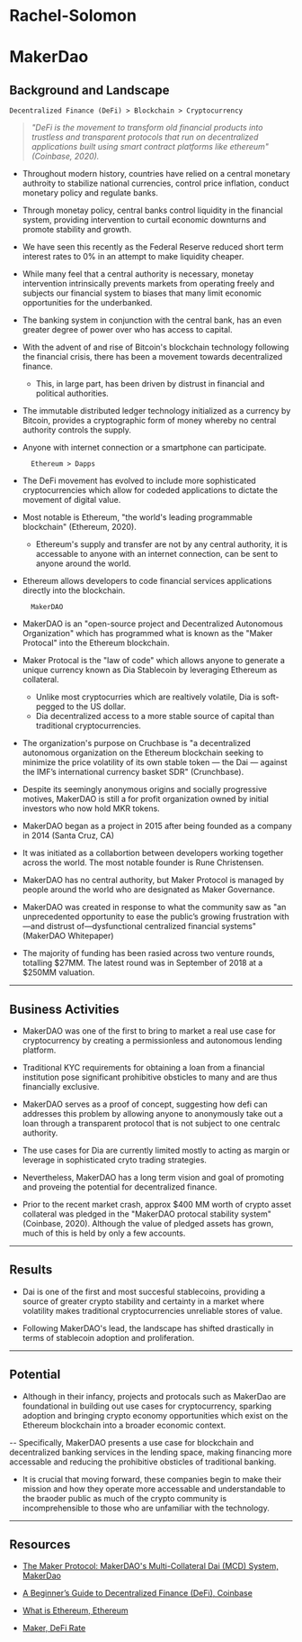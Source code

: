 # Rachel-Solomon

# **MakerDao**

##  Background and Landscape

    Decentralized Finance (DeFi) > Blockchain > Cryptocurrency

> *"DeFi is the movement to transform old financial products into trustless and transparent protocols that run on decentralized applications built using smart contract platforms like ethereum" (Coinbase, 2020).*

- Throughout modern history, countries have relied on a central monetary authroity to stabilize national currencies, control price inflation, conduct monetary policy and regulate banks.

- Through monetay policy, central banks control liquidity in the financial system, providing intervention to curtail economic downturns and promote stability and growth.

- We have seen this recently as the Federal Reserve reduced short term interest rates to 0% in an attempt to make liquidity cheaper. 

- While many feel that a central authority is necessary, monetay intervention intrinsically prevents markets from operating freely and subjects our financial system to biases that many limit economic opportunities for the underbanked.

- The banking system in conjunction with the central bank, has an even greater degree of power over who has access to capital.

- With the advent of and rise of Bitcoin's blockchain technology following the financial crisis, there has been a movement towards decentralized finance.
    - This, in large part, has been driven by distrust in financial and political authorities.

- The immutable distributed ledger technology initialized as a currency by Bitcoin, provides a cryptographic form of money whereby no central authority controls the supply.

- Anyone with internet connection or a smartphone can participate. 
 
        Ethereum > Dapps

 - The DeFi movement has evolved to include more sophisticated cryptocurrencies which allow for codeded applications to dictate the movement of digital value.

- Most notable is Ethereum, "the world's leading programmable blockchain" (Ethereum, 2020).
    - Ethereum's supply and transfer are not by any central authority, it is accessable to anyone with an internet connection, can be sent to anyone around the world.

- Ethereum allows developers to code financial services applications directly into the blockchain.


        MakerDAO

- MakerDAO is an "open-source project and Decentralized Autonomous Organization" which has programmed what is known as the "Maker Protocal" into the Ethereum blockchain. 

- Maker Protocal is the "law of code" which allows anyone to generate a unique currency known as Dia Stablecoin by leveraging Ethereum as collateral.
    - Unlike most cryptocurries which are realtively volatile, Dia is soft-pegged to the US dollar.
    - Dia decentralized access to a more stable source of capital than traditional cryptocurrencies.

- The organization's purpose on Cruchbase is "a decentralized autonomous organization on the Ethereum blockchain seeking to minimize the price volatility of its own stable token — the Dai — against the IMF’s international currency basket SDR" (Crunchbase).

- Despite its seemingly anonymous origins and socially progressive motives, MakerDAO is still a for profit organization owned by initial investors who now hold MKR tokens.

- MakerDAO began as a project in 2015 after being founded as a company in 2014 (Santa Cruz, CA)

- It was initiated as a collabortion between developers working together across the world. The most notable founder is Rune Christensen.

- MakerDAO has no central authority, but Maker Protocol is managed by people around the world who are designated as Maker Governance.

- MakerDAO was created in response to what the community saw as "an unprecedented opportunity to ease the public’s growing frustration with—and distrust of—dysfunctional centralized financial systems" (MakerDAO Whitepaper)

- The majority of funding has been rasied across two venture rounds, totalling $27MM.
The latest round was in September of 2018 at a $250MM valuation.

---

## Business Activities

- MakerDAO was one of the first to bring to market a real use case for cryptocurrency by creating a permissionless and autonomous lending platform.

- Traditional KYC requirements for obtaining a loan from a financial institution pose significant prohibitive obsticles to many and are thus financially exclusive. 

- MakerDAO serves as a proof of concept, suggesting how defi can addresses this problem by allowing anyone to anonymously take out a loan through a transparent protocol that is not subject to one centralc authority.

- The use cases for Dia are currently limited mostly to acting as margin or leverage in sophisticated cryto trading strategies.

- Nevertheless, MakerDAO has a long term vision and goal of promoting and proveing the potential for decentralized finance. 

- Prior to the recent market crash, approx $400 MM worth of crypto asset collateral was pledged in the "MakerDAO protocal stability system" (Coinbase, 2020). 
Although the value of pledged assets has grown, much of this is held by only a few accounts.

---
## Results

- Dai is one of the first and most succesful stablecoins, providing a source of greater crypto stability and certainty in a market where volatility makes traditional cryptocurrencies unreliable stores of value.

- Following MakerDAO's lead, the landscape has shifted drastically in terms of stablecoin adoption and proliferation.

---

## Potential 

- Although in their infancy, projects and protocals such as MakerDao are foundational in building out use cases for cryptocurrency, sparking adoption and bringing crypto economy opportunities which exist on the Ethereum blockchain into a broader economic context. 

--  Specifically, MakerDAO presents a use case for blockchain and decentralized banking services in the lending space, making financing more accessable and reducing the prohibitive obsticles of traditional banking. 

- It is crucial that moving forward, these companies begin to make their mission and how they operate more accessable and understandable to the braoder public as much of the crypto community is incomprehensible to those who are unfamiliar with the technology. 

---

## Resources 

* [The Maker Protocol: MakerDAO's Multi-Collateral Dai (MCD) System, MakerDao](https://makerdao.com/en/whitepaper#abstract)

* [A Beginner’s Guide to Decentralized Finance (DeFi), Coinbase](https://blog.coinbase.com/a-beginners-guide-to-decentralized-finance-defi-574c68ff43c4)

* [What is Ethereum, Ethereum](https://ethereum.org/what-is-ethereum/)

* [Maker, DeFi Rate](https://defirate.com/maker/)
